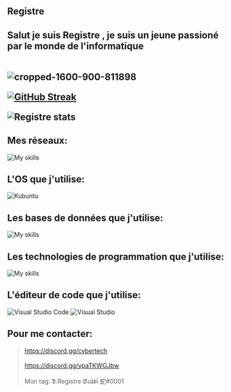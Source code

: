## Registre
<h2> Salut je suis Registre , je suis un jeune passioné par le monde de l'informatique<br></br>

  
![cropped-1600-900-811898](https://cdn.discordapp.com/attachments/974016474421276732/1046895972216754236/unknown.png)




[![GitHub Streak](https://streak-stats.demolab.com?user=registredsc&theme=material-palenight&locale=fr&ring=8C0FA9)](https://git.io/streak-stats)


![Registre stats](https://github-readme-stats.vercel.app/api?username=registredsc&theme=material-palenight&show_icons=true)


## **Mes réseaux:**


![My skills](https://skillicons.dev/icons?i=instagram,discord,twitter,github)


## **L'OS que j'utilise:**

![Kubuntu](https://img.shields.io/badge/-KUbuntu-%230079C1?style=for-the-badge&logo=kubuntu&logoColor=white)

## **Les bases de données que j'utilise:**

![My skills](https://skillicons.dev/icons?i=mongodb,mysql)



## **Les technologies de programmation que j'utilise:**
![My skills](https://skillicons.dev/icons?i=html,css,js,php,py,nodejs,cs,cpp)


## **L'éditeur de code que j'utilise:**
![Visual Studio Code](https://img.shields.io/badge/Visual%20Studio%20Code-0078d7.svg?style=for-the-badge&logo=visual-studio-code&logoColor=white)
![Visual Studio](https://img.shields.io/badge/Visual%20Studio-5C2D91.svg?style=for-the-badge&logo=visual-studio&logoColor=white)

## **Pour me contacter:**

> https://discord.gg/cybertech <br></br>
> https://discord.gg/ypaTKWGJbw <br></br>
> Mon tag: 𝕯.Registre Ø𝒛ā𝒌ī 蛇#0001

